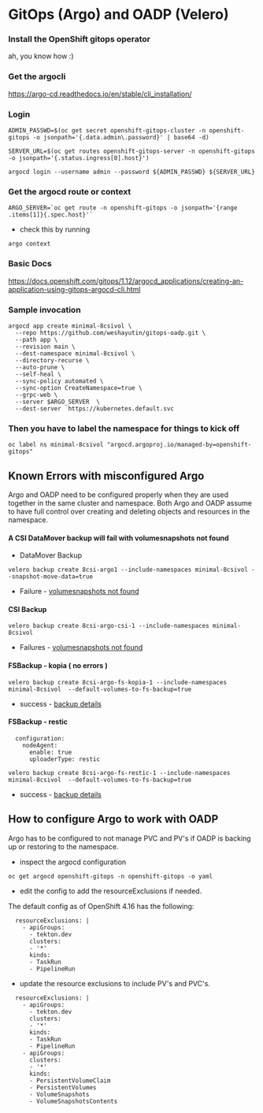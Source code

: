 # GitOps (Argo) and OADP (Velero)

### Install the OpenShift gitops operator
ah, you know how :)

### Get the argocli
https://argo-cd.readthedocs.io/en/stable/cli_installation/

### Login
```
ADMIN_PASSWD=$(oc get secret openshift-gitops-cluster -n openshift-gitops -o jsonpath='{.data.admin\.password}' | base64 -d)
```

```
SERVER_URL=$(oc get routes openshift-gitops-server -n openshift-gitops -o jsonpath='{.status.ingress[0].host}')
```
```
argocd login --username admin --password ${ADMIN_PASSWD} ${SERVER_URL}
```

### Get the argocd route or context
```
ARGO_SERVER=`oc get route -n openshift-gitops -o jsonpath='{range .items[1]}{.spec.host}'`
```
* check this by running
```
argo context
```

### Basic Docs
https://docs.openshift.com/gitops/1.12/argocd_applications/creating-an-application-using-gitops-argocd-cli.html

### Sample invocation 
```
argocd app create minimal-8csivol \
  --repo https://github.com/weshayutin/gitops-oadp.git \
  --path app \
  --revision main \
  --dest-namespace minimal-8csivol \
  --directory-recurse \
  --auto-prune \
  --self-heal \
  --sync-policy automated \
  --sync-option CreateNamespace=true \
  --grpc-web \
  --server $ARGO_SERVER  \
  --dest-server  https://kubernetes.default.svc 
```

### Then you have to label the namespace for things to kick off
```
oc label ns minimal-8csivol "argocd.argoproj.io/managed-by=openshift-gitops"
```


## Known Errors with misconfigured Argo 

Argo and OADP need to be configured properly when they are used together in the same cluster and namespace.  Both Argo and OADP assume to have full control over creating and deleting objects and resources in the namespace.

#### A CSI DataMover backup will fail with volumesnapshots not found

  * DataMover Backup
```
velero backup create 8csi-argo1 --include-namespaces minimal-8csivol --snapshot-move-data=true
```
  * Failure - [volumesnapshots not found](known_errors/volumesnapshot_not_found.txt)

#### CSI Backup
```
velero backup create 8csi-argo-csi-1 --include-namespaces minimal-8csivol
```
  * Failures - [volumesnapshots not found](known_errors/csi-backup-volumesnapshot.txt)

#### FSBackup - kopia ( no errors )
```
velero backup create 8csi-argo-fs-kopia-1 --include-namespaces minimal-8csivol  --default-volumes-to-fs-backup=true
```
  * success - [backup details](known_errors/fs_backup_kopia)

#### FSBackup - restic
```
  configuration:
    nodeAgent:
      enable: true
      uploaderType: restic
```
```
velero backup create 8csi-argo-fs-restic-1 --include-namespaces minimal-8csivol  --default-volumes-to-fs-backup=true
```

* success - [backup details](known_errors/fs-backup-restic)

## How to configure Argo to work with OADP

Argo has to be configured to not manage PVC and PV's if OADP is backing up or restoring to the namespace.

* inspect the argocd configuration
```
oc get argocd openshift-gitops -n openshift-gitops -o yaml
```

* edit the config to add the resourceExclusions if needed.

The default config as of OpenShift 4.16 has the following:
```
  resourceExclusions: |
    - apiGroups:
      - tekton.dev
      clusters:
      - '*'
      kinds:
      - TaskRun
      - PipelineRun
```

* update the resource exclusions to include PV's and PVC's.
```
  resourceExclusions: |
    - apiGroups:
      - tekton.dev
      clusters:
      - '*'
      kinds:
      - TaskRun
      - PipelineRun
    - apiGroups:
      clusters:
      - '*'
      kinds:
      - PersistentVolumeClaim
      - PersistentVolumes
      - VolumeSnapshots
      - VolumeSnapshotsContents
```




